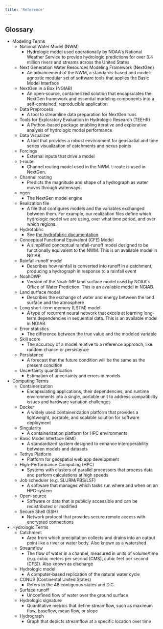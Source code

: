 ```yaml
---
title: 'Reference'
---
```


## Glossary

- Modeling Terms
  - National Water Model (NWM)
    - Hydrologic model used operationally by NOAA's National Weather Service to provide hydrologic predictions for over 3.4 million rivers and streams across the United States
  - Next Generation Water Resources Modeling Framework (NextGen)
    - An advancement of the NWM, a standards-based and model-agnostic modular set of software tools that applies the Basic Model Interface
  - NextGen in a Box (NGIAB)
    - An open-source, containerized solution that encapsulates the NextGen framework and essential modeling components into a self-contained, reproducible application
  - Data Preprocess
    - A tool to streamline data preparation for NextGen runs
  - Tools for Exploratory Evaluation in Hydrologic Research (TEEHR)
    - A Python-based package enabling iterative and explorative analysis of hydrologic model performance
  - Data Visualizer
    - A tool that provides a robust environment for geospatial and time series visualization of catchments and nexus points
  - Forcings
    - External inputs that drive a model
  - t-route
    - Channel routing model used in the NWM. t-route is used in NextGen.
  - Channel routing 
    - Predicts the magnitude and shape of a hydrograph as water moves through waterways.
  - ngen
    - The NextGen model engine
  - Realization file
    - A file that configures models and the variables exchanged between them. For example, our realization files define which hydrologic model we are using, over what time period, and over which regions.
  - Hydrofabric
    - See [the hydrofabric documentation](https://noaa-owp.github.io/hydrofabric/articles/01-intro-deep-dive.html)
  - Conceptual Functional Equivalent (CFE) Model
    - A simplified conceptual rainfall-runoff model designed to be functionally equivalent to the NWM. This is an available model in NGIAB.
  - Rainfall-runoff model
    - Describes how rainfall is converted into runoff in a catchment, producing a hydrograph in response to a rainfall event
  - NoahOWP
    - Version of the Noah-MP land surface model used by NOAA's Office of Water Prediction. This is an available model in NGIAB.
  - Land surface model
    - Describes the exchange of water and energy between the land surface and the atmosphere
  - Long short-term memory (LSTM) model
    - A type of recurrent neural network that excels at learning long-term dependencies in sequential data. This is an available model in NGIAB.
  - Error statistics
    - The difference between the true value and the modeled variable
  - Skill score
      - The accuracy of a model relative to a reference approach, like random chance or persistence
  - Persistence
      - A forecast that the future condition will be the same as the present condition
  - Uncertainty quantification
    - Estimation of uncertainty and errors in models
- Computing Terms
  - Containerization
    - Encapsulating applications, their dependencies, and runtime environments into a single, portable unit to address compatibility issues and hardware variation challenges
  - Docker
    - A widely used containerization platform that provides a lightweight, portable, and scalable solution for software deployment
  - Singularity
    - A containerization platform for HPC environments
  - Basic Model Interface (BMI)
    - A standardized system designed to enhance interoperability between models and datasets
  - Tethys Platform
    - Platform for geospatial web app development
  - High-Performance Computing (HPC)
    - Systems with clusters of parallel processors that process data and perform calculations at high speeds
  - Job scheduler (e.g. SLURM/PBS/LSF)
    - A software that manages which tasks run where and when on an HPC system
  - Open-source
    - Software or data that is publicly accessible and can be redistributed or modified
  - Secure Shell (SSH)
    - Network protocol that provides secure remote access with encrypted connections
- Hydrologic Terms
  - Catchment
    - Area from which precipitation collects and drains into an output point like a river or water body. Also known as a watershed
  - Streamflow
    - The flow of water in a channel, measured in units of volume/time (e.g. cubic meters per second (CMS), cubic feet per second (CFS)). Also known as discharge
  - Hydrologic model
    - A computer-based replication of the natural water cycle
  - CONUS (Continental United States)
    - Refers to the 48 contiguous states and D.C.
  - Surface runoff
    - Unconfined flow of water over the ground surface
  - Hydrologic signature
      - Quantitative metrics that define streamflow, such as maximum flow, baseflow, mean flow, or slope
  - Hydrograph
    - Graph that depicts streamflow at a specific location over time


